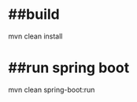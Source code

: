 ##build
=======
  mvn clean install

##run spring boot
===============
  mvn clean spring-boot:run


